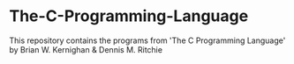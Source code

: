 # The-C-Programming-Language
This repository contains the programs from 'The C Programming Language' by Brian W. Kernighan &amp; Dennis M. Ritchie

